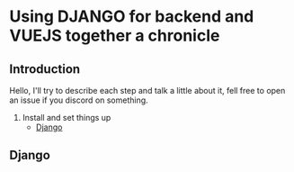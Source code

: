 # Using DJANGO for backend and VUEJS together a chronicle

## Introduction

Hello,
I'll try to describe each step and talk a little about it, 
fell free to open an issue if you discord on something.

1. Install and set things up
    - [Django](https://github.com/g-orgo/Django-CRUD-with-VUEJS#django)

## Django